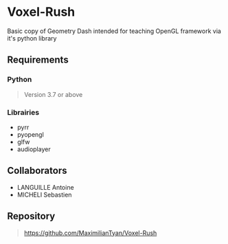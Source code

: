 # Voxel-Rush
Basic copy of Geometry Dash intended for teaching OpenGL framework via it's python library


## Requirements
### Python
> Version 3.7 or above
### Librairies
- pyrr
- pyopengl
- glfw
- audioplayer

## Collaborators
- LANGUILLE Antoine
- MICHELI Sebastien

## Repository
> https://github.com/MaximilianTyan/Voxel-Rush